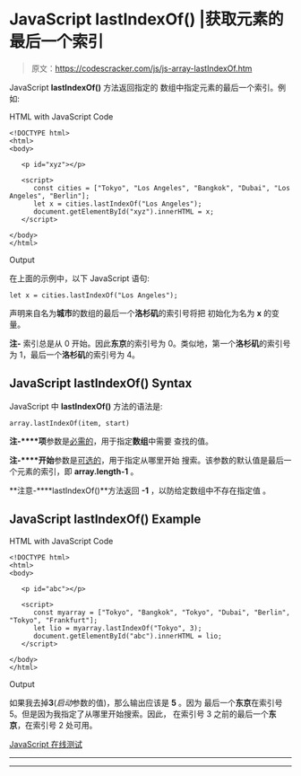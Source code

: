 # JavaScript lastIndexOf() |获取元素的最后一个索引

> 原文：<https://codescracker.com/js/js-array-lastIndexOf.htm>

JavaScript **lastIndexOf()** 方法返回指定的 数组中指定元素的最后一个索引。例如:

HTML with JavaScript Code

```
<!DOCTYPE html>
<html>
<body>

   <p id="xyz"></p>

   <script>
      const cities = ["Tokyo", "Los Angeles", "Bangkok", "Dubai", "Los Angeles", "Berlin"];
      let x = cities.lastIndexOf("Los Angeles");
      document.getElementById("xyz").innerHTML = x;
   </script>

</body>
</html>
```

Output

在上面的示例中，以下 JavaScript 语句:

```
let x = cities.lastIndexOf("Los Angeles");
```

声明来自名为**城市**的数组的最后一个**洛杉矶**的索引号将把 初始化为名为 **x** 的变量。

**注-** 索引总是从 0 开始。因此**东京**的索引号为 0。类似地，第一个**洛杉矶**的索引号为 1，最后一个**洛杉矶**的索引号为 4。

## JavaScript lastIndexOf() Syntax

JavaScript 中 **lastIndexOf()** 方法的语法是:

```
array.lastIndexOf(item, start)
```

**注-****项**参数是<u>必需的</u>，用于指定**数组**中需要 查找的值。

**注-****开始**参数是<u>可选的</u>，用于指定从哪里开始 搜索。该参数的默认值是最后一个元素的索引，即 **array.length-1** 。

**注意-****lastIndexOf()**方法返回 **-1** ，以防给定数组中不存在指定值 。

## JavaScript lastIndexOf() Example

HTML with JavaScript Code

```
<!DOCTYPE html>
<html>
<body>

   <p id="abc"></p>

   <script>
      const myarray = ["Tokyo", "Bangkok", "Tokyo", "Dubai", "Berlin", "Tokyo", "Frankfurt"];
      let lio = myarray.lastIndexOf("Tokyo", 3);
      document.getElementById("abc").innerHTML = lio;
   </script>

</body>
</html>
```

Output

如果我去掉**3**(*启动*参数的值)，那么输出应该是 **5** 。因为 最后一个**东京**在索引号 5。但是因为我指定了从哪里开始搜索。因此， 在索引号 3 之前的最后一个**东京**，在索引号 2 处可用。

[JavaScript 在线测试](/exam/showtest.php?subid=6)

* * *

* * *